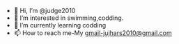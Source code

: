 - 👋 Hi, I’m @judge2010
- 👀 I’m interested in swimming,codding.
- 🌱 I’m currently learning codding
- 📫 How to reach me-My gmail-jujhars2010@gmail.com

<!---
judge2010/judge2010 is a ✨ special ✨ repository because its `README.md` (this file) appears on your GitHub profile.
You can click the Preview link to take a look at your changes.
--->
